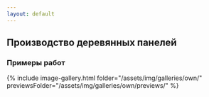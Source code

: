 ```yaml
---
layout: default
---
```


## Производство деревянных панелей

### Примеры работ

{% include image-gallery.html folder="/assets/img/galleries/own/" previewsFolder="/assets/img/galleries/own/previews/"  %}
